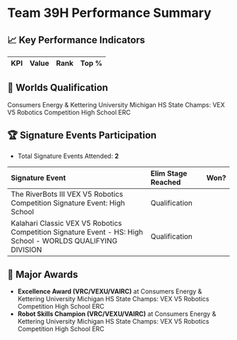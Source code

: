 # Team 39H Performance Summary

## 📈 Key Performance Indicators
| KPI | Value | Rank | Top % |
|:---|:-----|:----|:-----|


## 🎯 Worlds Qualification
Consumers Energy & Kettering University Michigan HS State Champs: VEX V5 Robotics Competition High School ERC

## 🏆 Signature Events Participation
- Total Signature Events Attended: **2**

| Signature Event | Elim Stage Reached | Won? |
|:----------------|:-------------------|:----|
| The RiverBots III VEX V5 Robotics Competition Signature Event: High School | Qualification |  |
| Kalahari Classic VEX V5 Robotics Competition Signature Event - HS: High School - WORLDS QUALIFYING DIVISION | Qualification |  |


## 🥇 Major Awards
- **Excellence Award (VRC/VEXU/VAIRC)** at Consumers Energy & Kettering University Michigan HS State Champs: VEX V5 Robotics Competition High School ERC
- **Robot Skills Champion (VRC/VEXU/VAIRC)** at Consumers Energy & Kettering University Michigan HS State Champs: VEX V5 Robotics Competition High School ERC

